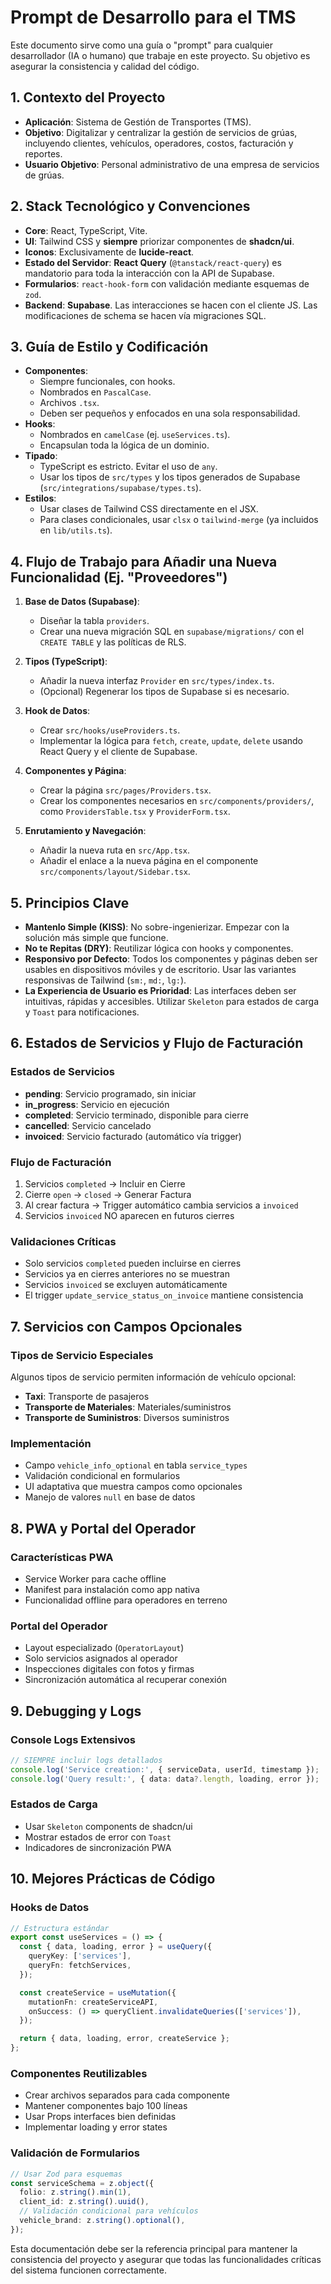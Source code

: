 
# Prompt de Desarrollo para el TMS

Este documento sirve como una guía o "prompt" para cualquier desarrollador (IA o humano) que trabaje en este proyecto. Su objetivo es asegurar la consistencia y calidad del código.

## 1. Contexto del Proyecto

- **Aplicación**: Sistema de Gestión de Transportes (TMS).
- **Objetivo**: Digitalizar y centralizar la gestión de servicios de grúas, incluyendo clientes, vehículos, operadores, costos, facturación y reportes.
- **Usuario Objetivo**: Personal administrativo de una empresa de servicios de grúas.

## 2. Stack Tecnológico y Convenciones

- **Core**: React, TypeScript, Vite.
- **UI**: Tailwind CSS y **siempre** priorizar componentes de **shadcn/ui**.
- **Iconos**: Exclusivamente de **lucide-react**.
- **Estado del Servidor**: **React Query** (`@tanstack/react-query`) es mandatorio para toda la interacción con la API de Supabase.
- **Formularios**: `react-hook-form` con validación mediante esquemas de `zod`.
- **Backend**: **Supabase**. Las interacciones se hacen con el cliente JS. Las modificaciones de schema se hacen vía migraciones SQL.

## 3. Guía de Estilo y Codificación

- **Componentes**:
  - Siempre funcionales, con hooks.
  - Nombrados en `PascalCase`.
  - Archivos `.tsx`.
  - Deben ser pequeños y enfocados en una sola responsabilidad.
- **Hooks**:
  - Nombrados en `camelCase` (ej. `useServices.ts`).
  - Encapsulan toda la lógica de un dominio.
- **Tipado**:
  - TypeScript es estricto. Evitar el uso de `any`.
  - Usar los tipos de `src/types` y los tipos generados de Supabase (`src/integrations/supabase/types.ts`).
- **Estilos**:
  - Usar clases de Tailwind CSS directamente en el JSX.
  - Para clases condicionales, usar `clsx` o `tailwind-merge` (ya incluidos en `lib/utils.ts`).

## 4. Flujo de Trabajo para Añadir una Nueva Funcionalidad (Ej. "Proveedores")

1.  **Base de Datos (Supabase)**:
    - Diseñar la tabla `providers`.
    - Crear una nueva migración SQL en `supabase/migrations/` con el `CREATE TABLE` y las políticas de RLS.

2.  **Tipos (TypeScript)**:
    - Añadir la nueva interfaz `Provider` en `src/types/index.ts`.
    - (Opcional) Regenerar los tipos de Supabase si es necesario.

3.  **Hook de Datos**:
    - Crear `src/hooks/useProviders.ts`.
    - Implementar la lógica para `fetch`, `create`, `update`, `delete` usando React Query y el cliente de Supabase.

4.  **Componentes y Página**:
    - Crear la página `src/pages/Providers.tsx`.
    - Crear los componentes necesarios en `src/components/providers/`, como `ProvidersTable.tsx` y `ProviderForm.tsx`.

5.  **Enrutamiento y Navegación**:
    - Añadir la nueva ruta en `src/App.tsx`.
    - Añadir el enlace a la nueva página en el componente `src/components/layout/Sidebar.tsx`.

## 5. Principios Clave

- **Mantenlo Simple (KISS)**: No sobre-ingenierizar. Empezar con la solución más simple que funcione.
- **No te Repitas (DRY)**: Reutilizar lógica con hooks y componentes.
- **Responsivo por Defecto**: Todos los componentes y páginas deben ser usables en dispositivos móviles y de escritorio. Usar las variantes responsivas de Tailwind (`sm:`, `md:`, `lg:`).
- **La Experiencia de Usuario es Prioridad**: Las interfaces deben ser intuitivas, rápidas y accesibles. Utilizar `Skeleton` para estados de carga y `Toast` para notificaciones.

## 6. Estados de Servicios y Flujo de Facturación

### Estados de Servicios
- **pending**: Servicio programado, sin iniciar
- **in_progress**: Servicio en ejecución
- **completed**: Servicio terminado, disponible para cierre
- **cancelled**: Servicio cancelado
- **invoiced**: Servicio facturado (automático vía trigger)

### Flujo de Facturación
1. Servicios `completed` → Incluir en Cierre
2. Cierre `open` → `closed` → Generar Factura
3. Al crear factura → Trigger automático cambia servicios a `invoiced`
4. Servicios `invoiced` NO aparecen en futuros cierres

### Validaciones Críticas
- Solo servicios `completed` pueden incluirse en cierres
- Servicios ya en cierres anteriores no se muestran
- Servicios `invoiced` se excluyen automáticamente
- El trigger `update_service_status_on_invoice` mantiene consistencia

## 7. Servicios con Campos Opcionales

### Tipos de Servicio Especiales
Algunos tipos de servicio permiten información de vehículo opcional:
- **Taxi**: Transporte de pasajeros
- **Transporte de Materiales**: Materiales/suministros
- **Transporte de Suministros**: Diversos suministros

### Implementación
- Campo `vehicle_info_optional` en tabla `service_types`
- Validación condicional en formularios
- UI adaptativa que muestra campos como opcionales
- Manejo de valores `null` en base de datos

## 8. PWA y Portal del Operador

### Características PWA
- Service Worker para cache offline
- Manifest para instalación como app nativa
- Funcionalidad offline para operadores en terreno

### Portal del Operador
- Layout especializado (`OperatorLayout`)
- Solo servicios asignados al operador
- Inspecciones digitales con fotos y firmas
- Sincronización automática al recuperar conexión

## 9. Debugging y Logs

### Console Logs Extensivos
```typescript
// SIEMPRE incluir logs detallados
console.log('Service creation:', { serviceData, userId, timestamp });
console.log('Query result:', { data: data?.length, loading, error });
```

### Estados de Carga
- Usar `Skeleton` components de shadcn/ui
- Mostrar estados de error con `Toast`
- Indicadores de sincronización PWA

## 10. Mejores Prácticas de Código

### Hooks de Datos
```typescript
// Estructura estándar
export const useServices = () => {
  const { data, loading, error } = useQuery({
    queryKey: ['services'],
    queryFn: fetchServices,
  });

  const createService = useMutation({
    mutationFn: createServiceAPI,
    onSuccess: () => queryClient.invalidateQueries(['services']),
  });

  return { data, loading, error, createService };
};
```

### Componentes Reutilizables
- Crear archivos separados para cada componente
- Mantener componentes bajo 100 líneas
- Usar Props interfaces bien definidas
- Implementar loading y error states

### Validación de Formularios
```typescript
// Usar Zod para esquemas
const serviceSchema = z.object({
  folio: z.string().min(1),
  client_id: z.string().uuid(),
  // Validación condicional para vehículos
  vehicle_brand: z.string().optional(),
});
```

Esta documentación debe ser la referencia principal para mantener la consistencia del proyecto y asegurar que todas las funcionalidades críticas del sistema funcionen correctamente.
